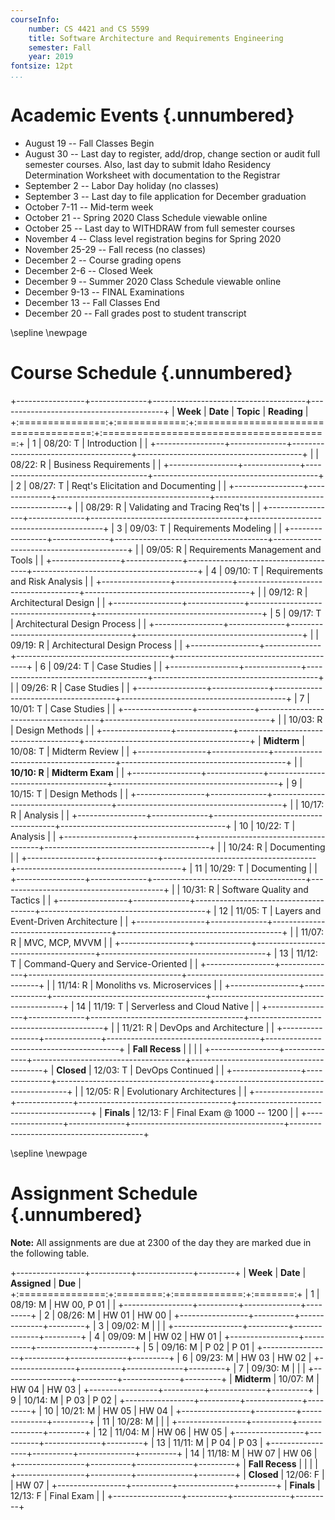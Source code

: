 ```yaml
---
courseInfo:
    number: CS 4421 and CS 5599
    title: Software Architecture and Requirements Engineering
    semester: Fall
    year: 2019
fontsize: 12pt
...
```


# Academic Events {.unnumbered}

* August 19 -- Fall Classes Begin
* August 30 -- Last day to register, add/drop, change section or audit full semester courses. Also, last day to submit Idaho Residency Determination Worksheet with documentation to the Registrar
* September 2 -- Labor Day holiday (no classes)
* September 3 -- Last day to file application for December graduation
* October 7-11 -- Mid-term week
* October 21 -- Spring 2020 Class Schedule viewable online
* October 25 -- Last day to WITHDRAW from full semester courses
* November 4 -- Class level registration begins for Spring 2020
* November 25-29 -- Fall recess (no classes)
* December 2 -- Course grading opens
* December 2-6 -- Closed Week
* December 9 -- Summer 2020 Class Schedule viewable online
* December 9-13 -- FINAL Examinations
* December 13 -- Fall Classes End
* December 20 -- Fall grades post to student transcript

\sepline
\newpage

# Course Schedule {.unnumbered}

+-----------------+--------------+--------------------------------------+-----------------------------------------+
| **Week**        | **Date**     | **Topic**                            | **Reading**                             |
+:===============:+:============:+:====================================:+:=======================================:+
| 1               | 08/20: T     | Introduction                         |                                         |
+-----------------+--------------+--------------------------------------+-----------------------------------------+
|                 | 08/22: R     | Business Requirements                |                                         |
+-----------------+--------------+--------------------------------------+-----------------------------------------+
| 2               | 08/27: T     | Reqt's Elicitation and Documenting   |                                         |
+-----------------+--------------+--------------------------------------+-----------------------------------------+
|                 | 08/29: R     | Validating and Tracing Req'ts        |                                         |
+-----------------+--------------+--------------------------------------+-----------------------------------------+
| 3               | 09/03: T     | Requirements Modeling                |                                         |
+-----------------+--------------+--------------------------------------+-----------------------------------------+
|                 | 09/05: R     | Requirements Management and Tools    |                                         |
+-----------------+--------------+--------------------------------------+-----------------------------------------+
| 4               | 09/10: T     | Requirements and Risk Analysis       |                                         |
+-----------------+--------------+--------------------------------------+-----------------------------------------+
|                 | 09/12: R     | Architectural Design                 |                                         |
+-----------------+--------------+--------------------------------------+-----------------------------------------+
| 5               | 09/17: T     | Architectural Design Process         |                                         |
+-----------------+--------------+--------------------------------------+-----------------------------------------+
|                 | 09/19: R     | Architectural Design Process         |                                         |
+-----------------+--------------+--------------------------------------+-----------------------------------------+
| 6               | 09/24: T     | Case Studies                         |                                         |
+-----------------+--------------+--------------------------------------+-----------------------------------------+
|                 | 09/26: R     | Case Studies                         |                                         |
+-----------------+--------------+--------------------------------------+-----------------------------------------+
| 7               | 10/01: T     | Case Studies                         |                                         |
+-----------------+--------------+--------------------------------------+-----------------------------------------+
|                 | 10/03: R     | Design Methods                       |                                         |
+-----------------+--------------+--------------------------------------+-----------------------------------------+
| **Midterm**     | 10/08: T     | Midterm Review                       |                                         |
+-----------------+--------------+--------------------------------------+-----------------------------------------+
|                 | **10/10: R** | **Midterm Exam**                     |                                         |
+-----------------+--------------+--------------------------------------+-----------------------------------------+
| 9               | 10/15: T     | Design Methods                       |                                         |
+-----------------+--------------+--------------------------------------+-----------------------------------------+
|                 | 10/17: R     | Analysis                             |                                         |
+-----------------+--------------+--------------------------------------+-----------------------------------------+
| 10              | 10/22: T     | Analysis                             |                                         |
+-----------------+--------------+--------------------------------------+-----------------------------------------+
|                 | 10/24: R     | Documenting                          |                                         |
+-----------------+--------------+--------------------------------------+-----------------------------------------+
| 11              | 10/29: T     | Documenting                          |                                         |
+-----------------+--------------+--------------------------------------+-----------------------------------------+
|                 | 10/31: R     | Software Quality and Tactics         |                                         |
+-----------------+--------------+--------------------------------------+-----------------------------------------+
| 12              | 11/05: T     | Layers and Event-Driven Architecture |                                         |
+-----------------+--------------+--------------------------------------+-----------------------------------------+
|                 | 11/07: R     | MVC, MCP, MVVM                       |                                         |
+-----------------+--------------+--------------------------------------+-----------------------------------------+
| 13              | 11/12: T     | Command-Query and Service-Oriented   |                                         |
+-----------------+--------------+--------------------------------------+-----------------------------------------+
|                 | 11/14: R     | Monoliths vs. Microservices          |                                         |
+-----------------+--------------+--------------------------------------+-----------------------------------------+
| 14              | 11/19: T     | Serverless and Cloud Native          |                                         |
+-----------------+--------------+--------------------------------------+-----------------------------------------+
|                 | 11/21: R     | DevOps and Architecture              |                                         |
+-----------------+--------------+--------------------------------------+-----------------------------------------+
| **Fall Recess** |              |                                      |                                         |
+-----------------+--------------+--------------------------------------+-----------------------------------------+
| **Closed**      | 12/03: T     | DevOps Continued                     |                                         |
+-----------------+--------------+--------------------------------------+-----------------------------------------+
|                 | 12/05: R     | Evolutionary Architectures           |                                         |
+-----------------+--------------+--------------------------------------+-----------------------------------------+
| **Finals**      | 12/13: F     | Final Exam @ 1000 -- 1200            |                                         |
+-----------------+--------------+--------------------------------------+-----------------------------------------+

\sepline
\newpage

# Assignment Schedule {.unnumbered}

**Note:** All assignments are due at 2300 of the day they are marked due in the following table.

+-----------------+----------+--------------+---------+
| **Week**        | **Date** | **Assigned** | **Due** |
+:===============:+:========:+:============:+:=======:+
| 1               | 08/19: M | HW 00, P 01  |         |
+-----------------+----------+--------------+---------+
| 2               | 08/26: M | HW 01        | HW 00   |
+-----------------+----------+--------------+---------+
| 3               | 09/02: M |              |         |
+-----------------+----------+--------------+---------+
| 4               | 09/09: M | HW 02        | HW 01   |
+-----------------+----------+--------------+---------+
| 5               | 09/16: M | P 02         | P 01    |
+-----------------+----------+--------------+---------+
| 6               | 09/23: M | HW 03        | HW 02   |
+-----------------+----------+--------------+---------+
| 7               | 09/30: M |              |         |
+-----------------+----------+--------------+---------+
| **Midterm**     | 10/07: M | HW 04        | HW 03   |
+-----------------+----------+--------------+---------+
| 9               | 10/14: M | P 03         | P 02    |
+-----------------+----------+--------------+---------+
| 10              | 10/21: M | HW 05        | HW 04   |
+-----------------+----------+--------------+---------+
| 11              | 10/28: M |              |         |
+-----------------+----------+--------------+---------+
| 12              | 11/04: M | HW 06        | HW 05   |
+-----------------+----------+--------------+---------+
| 13              | 11/11: M | P 04         | P 03    |
+-----------------+----------+--------------+---------+
| 14              | 11/18: M | HW 07        | HW 06   |
+-----------------+----------+--------------+---------+
| **Fall Recess** |          |              |         |
+-----------------+----------+--------------+---------+
| **Closed**      | 12/06: F |              | HW 07   |
+-----------------+----------+--------------+---------+
| **Finals**      | 12/13: F | Final Exam   |         |
+-----------------+----------+--------------+---------+
